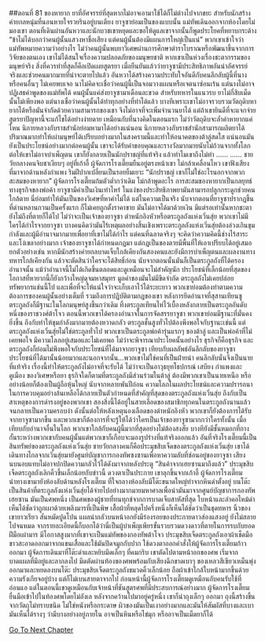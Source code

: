##ตอนที่ 81 ของหายาก
ยาที่อัศจรรย์ที่สุดหากไม่อาจเอามาใช้ได้ก็ไม่ต่างไปจากขยะ สำหรับนักสร้างค่ายกลหนุ่มที่นอนหายใจรวยรินอยู่บนเตียง ยาจูซาย่อมเป็นของแบบนั้น แม่ทัพเดินออกจากห้องโดยไม่มองเขา ตอนที่เดินผ่านอันหวาและนักบวชเขาหยุดและขอให้ดูแลเขาจากนั้นก็พูดประโยคที่หยาบกระด้าง
“ข้าไม่ได้บอกว่าคนผู้นั้นแสวงหาชื่อเสียง แต่คนผู้นั้นต้องมีแผนการใหญ่เป็นแน่”
พวกเขาเข้าใจว่าแม่ทัพหมายความว่าอย่างไร ไม่ว่าคนผู้นั้นพบยาวิเศษผ่านการศึกษาตำราโบราณหรือพัฒนาขึ้นจากการวิจัยของตนเอง เขาไม่ได้สนใจเรื่องความปลอดภัยของมนุษยชาติ หากเขาเป็นห่วงเรื่องชะตากรรมของมนุษย์จริง สิ่งที่ควรทำที่สุดก็คือเปิดเผยสูตรยา
เมื่อยืนยันแล้วว่ายาจูซามีประสิทธิภาพอันน่าอัศจรรย์จริงและช่วยคนมากมายที่น่าจะตายไปแล้ว อันหวาได้สร้างความประทับใจอันดีกับคนลึกลับผู้นี้ที่นางหรือคนอื่นๆ ไม่เคยพบเจอ นาไม่คิดจะเชื่อว่าคนผู้นี้เป็นจอมวางแผนหรือเจตนาซ่อนเร้น แต่นางไม่อาจปฏิเสธคำพูดของแม่ทัพได้
คนผู้นั้นแค่ส่งยาจูซามาเดือนละขวด สำหรับทหารในแนวรบ ยาไม่กี่สิบเม็ดนั้นไม่เพียงพอ แต่นางเชื่อว่าคนผู้นั้นได้ทำทุกอย่างที่ทำได้แล้ว บางทีเพราะเขาไม่อาจรวบรวมวัตถุดิบหายากได้หรือมันจำกัดด้วยความสามารถของเขา จึงไม่อาจที่จะเพิ่มจำนวนยาได้ แต่ถ้าเขายินดีที่จะแจกจ่ายสูตรยาปัญหานี้จะแก้ไขได้อย่างง่ายดาย เหมือนกับที่นางคิดในตอนแรก ไม่ว่าวัตถุดิบจะล้ำค่าหายากแค่ไหน นิกายหลวงกับราชสำนักย่อมหามาได้อย่างแน่นอน
นิกายหลวงกับราชสำนักสามารถผลิตยาได้ปริมาณมากทำให้เผ่ามนุษย์ได้เปรียบอย่างมากในสงครามนี้และทำให้อนาคตของต้าลู่สดใส แน่นอนมันยังเป็นประโยชน์อย่างมากต่อคนผู้นั้น เขาจะได้รับคำขอบคุณและรางวัลมากมายนับไม่ถ้วนจากทั้งโลก ต่อให้เขาไม่อาจบำเพ็ญตน เขาก็ยังกลายเป็นนักปราชญ์ที่แท้จริง
แล้วทำไมเขาถึงไม่ทำ
……
……
ชายวัยกลางคนจิบชาเงียบๆ อยู่ที่เก้าอี้ ผู้จัดการโรงเตี๊ยมยืนอยู่ตรงหน้าเขา ไม่กล้าเคลื่อนไหว
เขาฟังเสียงที่มาจากด้านหลังกำแพง ริมฝีปากเปลี่ยนเป็นรอยยิ้มเยาะ “นักปราชญ์ เขาก็ไม่ใช่อะไรนอกจากพวกสะสมของหายาก”
ผู้จัดการโรงเตี๊ยมก้มตัวต่ำกว่าเดิม ไม่กล้าพูดอะไร
การสะสมของหายากเป็นกลยุทธ์ทางธุรกิจของพ่อค้า
ยาจูซามีค่าเป็นเงินเท่าไหร่ ในแง่ของประสิทธิภาพยามันสามารถปลูกกระดูกช่วยคนใกล้ตาย นี่ย่อมทำให้มันเป็นของวิเศษที่หาค่าไม่ได้ แต่ในความเป็นจริง นับจากตอนที่ยาจูซาปรากฏขึ้นที่ด่านหลานกวนเป็นครั้งแรก ก็ไม่เคยถูกตั้งราคาขาย มันไม่อาจได้มาด้วยเงิน มีแต่รอเท่านั้นหากชะตายังไม่ถึงที่ตายก็ได้ไป
ไม่ว่าจะเป็นเจ้าของยาจูซา ตำหนักอิงหัวหรือตระกูลถังแห่งเวิ่นสุ่ย พวกเขาไม่มีใครได้กำไรจากยาจูซา บางคนคิดว่ามันไร้เหตุผลอย่างสิ้นเชิงเพราะตระกูลถังแห่งเวิ่นสุ่ยต้องล่วงเกินขุมกำลังและผู้มีอำนาจมากมายเพื่อยาที่เขาไม่ได้กำไร แต่คนที่ฉลาดจริงๆ จะคิดว่าความคิดนี้ช่างไร้สาระและโง่เขลาอย่างมาก เจ้าของยาจูซาได้กำหนดกฎมา แต่กฎเป็นของตายมีพื้นที่ให้เอาเปรียบได้อยู่เสมอ ยกตัวอย่างเช่น หากมีนักสร้างค่ายกลบาดเจ็บใกล้เคียงกันสองคนและยังมีการบำเพ็ญตนและผลงานทางทหารใกล้เคียงกัน แล้วจะตัดสินว่าใครจะได้สิทธิ์ก่อน
นับจากตอนนั้นมันก็เป็นตระกูลถังที่ได้ครองอำนาจนั้น
แม้ว่าอำนาจนี้ไม่ได้เกิดขึ้นตลอดและดูเหมือนจะไม่สำคัญนัก ประโยชน์ที่เล็กน้อยที่สุดของโอกาสที่หายากนี้ก็ยังกว้างใหญ่ดุจมหาสมุทร มูลค่าของมันไม่มีขีดจำกัด ตระกูลถังไม่เคยปล่อยทรัพยากรแช่นนี้ไป และเพื่อที่จะให้แน่ใจว่าจะเก็บเอาไว้ได้ระยะยาว พวกเขาย่อมต้องทำตามความต้องการของคนผู้นั้นอย่างเต็มที่ รวมถึงการปฏิบัติตามกฎของเขา
หลังการยึดอำนาจที่สุสานเทียนซู ตระกูลถังก็มีฐานะในโลกมนุษย์สูงขึ้นกว่าเดิม ทิ้งตระกูลเทียนไห่ไว้เบื้องหลังกลายเป็นตระกูลอันดับหนึ่งของราชวงศ์ต้าโจว ตอนนี้พวกเขาได้ครองอำนาจในการจัดสรรยาจูซา พวกเขาย่อมมีฐานะที่มั่นคงยิ่งขึ้น ถึงกับทำให้ขุมกำลังมากมายต้องหวาดกลัว
ตระกูลชั้นสูงทั่วไปต้องพึงพอใจกับฐานะเช่นนี้ แต่ตระกูลถังแห่งเวิ่นสุ่ยไม่ใช่ตระกูลทั่วไป พวกเขาเป็นตระกูลพ่อค้ารุ่นแรกๆ ของต้าลู่ และเป็นพ่อค้าที่ไม่เคยพอใจ มีความโลภอยู่เสมอและไม่เคยพอ ไม่ว่าจะพิจารณาประโยคนั้นอย่างไร ธุรกิจก็คือธุรกิจ และตระกูลถังก็ย่อมไม่พึงพอใจกับประโยชน์ที่ได้มาจากยาจูซา
เทียบกับผลลัพธ์อันลึกลับของยาจูซา ประโยชน์ที่ได้มานั้นน้อยมากและนอกจากนั้น...พวกเขาไม่ใช่คนที่เป็นฝ่ายนำ
คนลึกลับนั่นจึงเป็นนายที่แท้จริง เรื่องนี้ทำให้ตระกูลถังไม่อาจที่จะรับได้
ไม่ว่าจะเป็นอาวุธยุทโธปกรณ์ เสบียง กำแพงและคูเมือง ของวิเศษหรือยา ธุรกิจใดก็ตามที่ตระกูลถังมีส่วนร่วมในต้าลู่ ต้องมีพวกเขาเป็นนายเหนือ หรืออย่างน้อยก็ต้องเป็นผู้ถือหุ้นใหญ่
นับจากหลายพันปีก่อน ความโลภในผลประโยชน์และความปรารถนาในการควบคุมอย่างล้นเหลือได้กลายเป็นตัวกำหนดที่สำคัญที่สุดของตระกูลถังแห่งเวิ่นสุ่ย ถึงกับเป็นสาเหตุของการดำรงอยู่ของพวกเขา สองสิ่งนี้ได้อยู่ในสายเลือดของสมาชิกทุกคนในตระกูลถังนานแล้วจนกลายเป็นความครอบงำ ดังนั้นต่อให้หลังเหตุนองเลือดของตำหนักอิงหัว พวกเขาก็ยังต้องการได้รับจากยาจูซามากขึ้น
และพวกเขาก็ต้องการที่จะรู้ให้ได้ว่าใครเป็นเจ้าของยาจูซามากกว่าใครทั้งนั้น
เมื่อเทียบกับอำนาจอื่นในโลก พวกเขาใกล้กับคนผู้นี้มากที่สุดอย่างไม่ต้องสงสัย บางทียังมีชั้นหมอกที่กางกั้นระหว่างพวกเขากับคนผู้นั้นแต่พวกเขาก็เกือบจะมองรูปร่างที่แท้จริงออกแล้ว
อันที่จริงโรงเตี๊ยมนี้เป็นสินทรัพย์ของตระกูลถังแห่งเวิ่นสุ่ย
ชายวัยกลางคนก็คือประมุขสิบเจ็ดของตระกูลถังแห่งเวิ่นสุ่ย
เขาได้เดินทางไกลจากเวิ่นสุ่ยมายังศูนย์บัญชาการกองทัพซงซานเพื่อหาความลับที่ซ่อนอยู่ของยาจูซา
เสียงนบนอบแทบไม่อาจปกปิดความกลัวไว้ได้ดังมาจากหลังประตู
“สินค้าจากเฮยซานมาถึงแล้ว”
ประมุขสิบเจ็ดตระกูลถังเลิกคิ้วขึ้นเล็กน้อยกับข่าวนี้ ดวงตาเป็นประกาย
เขาลุกขึ้นจากเก้าอี้ ผู้จัดการโรงเตี๊ยมนำทางเขามายังห้องลับด้านหลังโรงเตี๊ยม
ที่ใจกลางห้องลับมีโต๊ะขนาดใหญ่ทำจากหินดำตั้งอยู่ บนโต๊ะเป็นสินค้าที่ตระกูลถังแห่งเวิ่นสุ่ยได้จ่ายไปอย่างมากมายมหาศาลเพื่อนำมันมาจากศูนย์บัญชาการกองทัพเฮยซาน
มันเป็นศพหนึ่ง
เป็นศพของผู้ชายที่ทนทุกข์จากการบาดเจ็บสาหัสที่สุด ใบหน้าและลำคอไหม้ดำ เห็นได้ชัดว่าถูกเผาด้วยเพลิงมารที่เป็นพิษ เสื้อผ้าที่หลุดไปครึ่งหนึ่งก็เห็นได้ชัดว่าเป็นชุดทหาร นิ้วของเขายาวเรียว สันหมัดปูดโปน แผลน่ากลัวบนหน้าอกยังมีร่องรอยของประกายดาวส่องแสงอยู่ ยังไม่สลายไปจนหมด
จากรายละเอียดนี้ก็บอกได้ว่านี่เป็นผู้บำเพ็ญเพียรขั้นรวบรวมดวงดาวที่ตายในการรบกับยอดฝีมือเผ่ามาร มีโอกาสสูงมากที่เขาจะเป็นแม่ทัพของกองทัพต้าโจว
ประมุขสิบเจ็ดตระกูลถังเอาผ้าเช็ดมือขาวสะอาดออกมาจากแขนเสื้อและใช้มันปิดจมูกกับปาก ใช้ดวงตาออกคำสั่งให้ผู้จัดการโรงเตี๊ยมก้าวออกมา
ผู้จัดการเดินมาที่โต๊ะดำและหยิบมีดเล็กๆ ที่คมกริบ เขาตัดไปตามหน้าอกของศพ เริ่มจากบาดแผลที่มีอยู่และลากลงไป
มีดตัดผ่านท้องของศพพร้อมกับเสียงฉีกขาดเบาๆ ของเหลวสีเขียวเหม็นพุ่งออกมาและหยดลงบนโต๊ะ
ประมุขสิบเจ็ดตระกูลถังขมวดคิ้วเล็กน้อย ถือผ้าเข้าใกล้ใบหน้ามากขึ้นด้วยความรังเกียจอยู่บ้าง แต่ก็ไม่เบนสายตาจากไป
ก่อนหน้านี้ผู้จัดการโรงเตี๊ยมดูเหมือนกับคนรับใช้ที่อ่อนแอ แต่ในตอนนี้เขาดูเหมือนกับเจ้าหน้าที่ชันสูตรศพที่มีประสบการณ์อย่างมาก
ผู้จัดการโรงเตี๊ยมยื่นมือเข้าไปในท้องศพโดยไม่ลังเล หลังจากคว้านไปมาอยู่ครู่หนึ่ง เขาก็นำถุงเล็กๆ ออกมา
ถุงนี้สร้างขึ้นจากวัตถุไม่ทราบชนิด ไม่ใช่หนังหรือกระดาษ ผิวของมันเป็นเงาอย่างมากและมันให้สัมผัสที่บางและเบา มันเห็นได้รางๆ ว่ามีบางอย่างอยู่ภายใน
อาจเป็นหินหรือไข่มุก
หรืออาจเป็นเม็ดยาก็ได้


[Go To Next Chapter]( ./754.md)